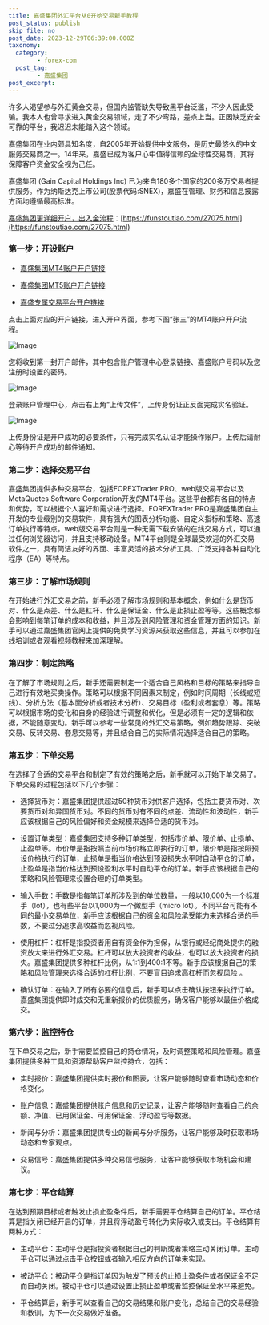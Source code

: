 ```yaml
---
title: 嘉盛集团外汇平台从0开始交易新手教程
post_status: publish
skip_file: no
post_date: 2023-12-29T06:39:00.000Z
taxonomy:
  category:
        - forex-com
  post_tag:
        - 嘉盛集团
post_excerpt: 
---
```

许多人渴望参与外汇黄金交易，但国内监管缺失导致黑平台泛滥，不少人因此受骗。我本人也曾寻求进入黄金交易领域，走了不少弯路，差点上当。正因缺乏安全可靠的平台，我迟迟未能踏入这个领域。

嘉盛集团在业内颇具知名度，自2005年开始提供中文服务，是历史最悠久的中文服务交易商之一。14年来，嘉盛已成为客户心中值得信赖的全球性交易商，其将保障客户资金安全视为己任。

嘉盛集团 (Gain Capital Holdings Inc) 已为来自180多个国家的200多万交易者提供服务。作为纳斯达克上市公司(股票代码:SNEX)，嘉盛在管理、财务和信息披露方面均遵循最高标准。

[嘉盛集团更详细开户，出入金流程](https://funstoutiao.com/27075.html)：[https://funstoutiao.com/27075.html](https://funstoutiao.com/27075.html)

### 第一步：开设账户

* [嘉盛集团MT4账户开户链接](https://s.ssgg.net/jsmt4)

* [嘉盛集团MT5账户开户链接](https://s.ssgg.net/jsmt5)

* [嘉盛专属交易平台开户链接](https://s.ssgg.net/js)

点击上面对应的开户链接，进入开户界面，参考下图“张三”的MT4账户开户流程。

![Image](https://prod-files-secure.s3.us-west-2.amazonaws.com/39ed1227-6d7d-4570-be36-9ccd4a2c4241/7a167aea-686b-400d-af59-4e18eb607a40/640.png?X-Amz-Algorithm=AWS4-HMAC-SHA256&X-Amz-Content-Sha256=UNSIGNED-PAYLOAD&X-Amz-Credential=ASIAZI2LB466V3XEWAUE%2F20250405%2Fus-west-2%2Fs3%2Faws4_request&X-Amz-Date=20250405T101309Z&X-Amz-Expires=3600&X-Amz-Security-Token=IQoJb3JpZ2luX2VjELH%2F%2F%2F%2F%2F%2F%2F%2F%2F%2FwEaCXVzLXdlc3QtMiJHMEUCIQD2taxGR4J%2FWKlY3R4bNaYKWrAzqlMK%2BkEsag1%2BQApebwIgcpgDNCimpKkXbTNLLS6O%2BtRREqtuw6EO7xin%2BocWHW0q%2FwMIKhAAGgw2Mzc0MjMxODM4MDUiDHGz%2B%2BCtS6V5RdiYvyrcA8ipsfiVwHUymTfXIS7jt1XKJ3PITxcMcA2vZ9KjPY%2BMEd2wlfLLSbALuw9hpcCIQtgQRpPbyPMHxo%2FkNqMTl%2FttMhmDQUxFUyGCxKQ%2Fn1e3v8uhbVVtPcndGa3UeqfNXkHuLXSw8%2FWan0LrUlnur891KdzxQ%2BlwitulAFneO%2FFoE%2FNi%2FBx6IMDOvJSngt6ix85vS4dgUHVIRz7L3NB%2FY6SqsGJ31YCJhorUu5LA5H%2BGEznkgR7SlTqm4zN%2FISwsXfIYEctoZ7VfEe4TehZ4WJFE04jV0vOHfFGyiolrU%2B8DhEONueCvbXEsqW0jZ2SPLP27KNlQiMX3zx8KNG702k0qRpx65zuUz4sj2IhadWd0DD5Kj2uItddfAB%2BQXcK4A%2Fhtkwn73E7amPmrJAb0KWFkZIrrQ8FqgJSDx8%2B64S3egnCnI59uwUslso5x%2Fi9BWpUep7pdNezfYX9Kisd%2Bwy4kefsANxCWyPJbidxwjMs%2BJKoKkoYc2%2FwSFcvqwtJe%2BoY0nkTIB%2Fr%2B3L9H4GfQuvX4tI9pEuSKq5fXFleBVMKGicspGIhASy1dw8x0YUE7OpLascbpAt2qyecqIb7VN7SBudwjj365tpKMNoa5pA1BGP8HD8lazDA5iZ23MMvhw78GOqUBxbpBtANU9HdxuXp7F3AoK%2Fw8Gr78kPpjl5%2BoOgEba5BouQMHuWhV%2B83miZgqr2kXDAFiEAO2c2Pi5YwaA2V5F%2Bc18BK553nUlWA%2FZjZkZ45XycPQ%2F0Eb7bGPS7CS2K1ps%2BnlVvgY4GqsxL50nkDIKTTy5u39pRmqIAyln%2Bwjvm9hBsTfvvVe74pnrjAZDGkHMS5%2BNawiMOpIAuomgTAtaE%2FZ62D9&X-Amz-Signature=a9ced29819038cad51ec912c2245d50fc6969ae779695a1fe2b0f3642f1360da&X-Amz-SignedHeaders=host&x-id=GetObject)

您将收到第一封开户邮件，其中包含账户管理中心登录链接、嘉盛账户号码以及您注册时设置的密码。

![Image](https://prod-files-secure.s3.us-west-2.amazonaws.com/39ed1227-6d7d-4570-be36-9ccd4a2c4241/eaa1c6b3-2877-4284-a0e1-530e222c27fb/image.png?X-Amz-Algorithm=AWS4-HMAC-SHA256&X-Amz-Content-Sha256=UNSIGNED-PAYLOAD&X-Amz-Credential=ASIAZI2LB466V3XEWAUE%2F20250405%2Fus-west-2%2Fs3%2Faws4_request&X-Amz-Date=20250405T101309Z&X-Amz-Expires=3600&X-Amz-Security-Token=IQoJb3JpZ2luX2VjELH%2F%2F%2F%2F%2F%2F%2F%2F%2F%2FwEaCXVzLXdlc3QtMiJHMEUCIQD2taxGR4J%2FWKlY3R4bNaYKWrAzqlMK%2BkEsag1%2BQApebwIgcpgDNCimpKkXbTNLLS6O%2BtRREqtuw6EO7xin%2BocWHW0q%2FwMIKhAAGgw2Mzc0MjMxODM4MDUiDHGz%2B%2BCtS6V5RdiYvyrcA8ipsfiVwHUymTfXIS7jt1XKJ3PITxcMcA2vZ9KjPY%2BMEd2wlfLLSbALuw9hpcCIQtgQRpPbyPMHxo%2FkNqMTl%2FttMhmDQUxFUyGCxKQ%2Fn1e3v8uhbVVtPcndGa3UeqfNXkHuLXSw8%2FWan0LrUlnur891KdzxQ%2BlwitulAFneO%2FFoE%2FNi%2FBx6IMDOvJSngt6ix85vS4dgUHVIRz7L3NB%2FY6SqsGJ31YCJhorUu5LA5H%2BGEznkgR7SlTqm4zN%2FISwsXfIYEctoZ7VfEe4TehZ4WJFE04jV0vOHfFGyiolrU%2B8DhEONueCvbXEsqW0jZ2SPLP27KNlQiMX3zx8KNG702k0qRpx65zuUz4sj2IhadWd0DD5Kj2uItddfAB%2BQXcK4A%2Fhtkwn73E7amPmrJAb0KWFkZIrrQ8FqgJSDx8%2B64S3egnCnI59uwUslso5x%2Fi9BWpUep7pdNezfYX9Kisd%2Bwy4kefsANxCWyPJbidxwjMs%2BJKoKkoYc2%2FwSFcvqwtJe%2BoY0nkTIB%2Fr%2B3L9H4GfQuvX4tI9pEuSKq5fXFleBVMKGicspGIhASy1dw8x0YUE7OpLascbpAt2qyecqIb7VN7SBudwjj365tpKMNoa5pA1BGP8HD8lazDA5iZ23MMvhw78GOqUBxbpBtANU9HdxuXp7F3AoK%2Fw8Gr78kPpjl5%2BoOgEba5BouQMHuWhV%2B83miZgqr2kXDAFiEAO2c2Pi5YwaA2V5F%2Bc18BK553nUlWA%2FZjZkZ45XycPQ%2F0Eb7bGPS7CS2K1ps%2BnlVvgY4GqsxL50nkDIKTTy5u39pRmqIAyln%2Bwjvm9hBsTfvvVe74pnrjAZDGkHMS5%2BNawiMOpIAuomgTAtaE%2FZ62D9&X-Amz-Signature=7de8b60be1f9173832c6b50f4a0b2a9d66eb4fc791eeae2771398a67ee89a574&X-Amz-SignedHeaders=host&x-id=GetObject)

登录账户管理中心，点击右上角“上传文件”，上传身份证正反面完成实名验证。

![Image](https://prod-files-secure.s3.us-west-2.amazonaws.com/39ed1227-6d7d-4570-be36-9ccd4a2c4241/54090639-09fc-46b4-a135-e0289f707147/image.png?X-Amz-Algorithm=AWS4-HMAC-SHA256&X-Amz-Content-Sha256=UNSIGNED-PAYLOAD&X-Amz-Credential=ASIAZI2LB466V3XEWAUE%2F20250405%2Fus-west-2%2Fs3%2Faws4_request&X-Amz-Date=20250405T101309Z&X-Amz-Expires=3600&X-Amz-Security-Token=IQoJb3JpZ2luX2VjELH%2F%2F%2F%2F%2F%2F%2F%2F%2F%2FwEaCXVzLXdlc3QtMiJHMEUCIQD2taxGR4J%2FWKlY3R4bNaYKWrAzqlMK%2BkEsag1%2BQApebwIgcpgDNCimpKkXbTNLLS6O%2BtRREqtuw6EO7xin%2BocWHW0q%2FwMIKhAAGgw2Mzc0MjMxODM4MDUiDHGz%2B%2BCtS6V5RdiYvyrcA8ipsfiVwHUymTfXIS7jt1XKJ3PITxcMcA2vZ9KjPY%2BMEd2wlfLLSbALuw9hpcCIQtgQRpPbyPMHxo%2FkNqMTl%2FttMhmDQUxFUyGCxKQ%2Fn1e3v8uhbVVtPcndGa3UeqfNXkHuLXSw8%2FWan0LrUlnur891KdzxQ%2BlwitulAFneO%2FFoE%2FNi%2FBx6IMDOvJSngt6ix85vS4dgUHVIRz7L3NB%2FY6SqsGJ31YCJhorUu5LA5H%2BGEznkgR7SlTqm4zN%2FISwsXfIYEctoZ7VfEe4TehZ4WJFE04jV0vOHfFGyiolrU%2B8DhEONueCvbXEsqW0jZ2SPLP27KNlQiMX3zx8KNG702k0qRpx65zuUz4sj2IhadWd0DD5Kj2uItddfAB%2BQXcK4A%2Fhtkwn73E7amPmrJAb0KWFkZIrrQ8FqgJSDx8%2B64S3egnCnI59uwUslso5x%2Fi9BWpUep7pdNezfYX9Kisd%2Bwy4kefsANxCWyPJbidxwjMs%2BJKoKkoYc2%2FwSFcvqwtJe%2BoY0nkTIB%2Fr%2B3L9H4GfQuvX4tI9pEuSKq5fXFleBVMKGicspGIhASy1dw8x0YUE7OpLascbpAt2qyecqIb7VN7SBudwjj365tpKMNoa5pA1BGP8HD8lazDA5iZ23MMvhw78GOqUBxbpBtANU9HdxuXp7F3AoK%2Fw8Gr78kPpjl5%2BoOgEba5BouQMHuWhV%2B83miZgqr2kXDAFiEAO2c2Pi5YwaA2V5F%2Bc18BK553nUlWA%2FZjZkZ45XycPQ%2F0Eb7bGPS7CS2K1ps%2BnlVvgY4GqsxL50nkDIKTTy5u39pRmqIAyln%2Bwjvm9hBsTfvvVe74pnrjAZDGkHMS5%2BNawiMOpIAuomgTAtaE%2FZ62D9&X-Amz-Signature=e90d08bef6bbc9ce4993dce4f9f54851e54b160202486897bcbc2c2a9af7c10e&X-Amz-SignedHeaders=host&x-id=GetObject)

上传身份证是开户成功的必要条件，只有完成实名认证才能操作账户。上传后请耐心等待开户成功的邮件通知。

### 第二步：选择交易平台

嘉盛集团提供多种交易平台，包括FOREXTrader PRO、web版交易平台以及MetaQuotes Software Corporation开发的MT4平台。这些平台都有各自的特点和优势，可以根据个人喜好和需求进行选择。FOREXTrader PRO是嘉盛集团自主开发的专业级别的交易软件，具有强大的图表分析功能、自定义指标和策略、高速订单执行等特点。web版交易平台则是一种无需下载安装的在线交易方式，可以通过任何浏览器访问，并且支持移动设备。MT4平台则是全球最受欢迎的外汇交易软件之一，具有简洁友好的界面、丰富灵活的技术分析工具、广泛支持各种自动化程序（EA）等特点。

### 第三步：了解市场规则

在开始进行外汇交易之前，新手必须了解市场规则和基本概念，例如什么是货币对、什么是点差、什么是杠杆、什么是保证金、什么是止损止盈等等。这些概念都会影响到每笔订单的成本和收益，并且涉及到风险管理和资金管理方面的知识。新手可以通过嘉盛集团官网上提供的免费学习资源来获取这些信息，并且可以参加在线培训或者观看视频教程来加深理解。

### 第四步：制定策略

在了解了市场规则之后，新手还需要制定一个适合自己风格和目标的策略来指导自己进行有效地买卖操作。策略可以根据不同因素来制定，例如时间周期（长线或短线）、分析方法（基本面分析或者技术分析）、交易目标（盈利或者套息）等。策略可以根据市场的变化和自身的经验进行调整和优化，但是必须有一定的逻辑和依据，不能随意变动。新手可以参考一些常见的外汇交易策略，例如趋势跟踪、突破交易、反转交易、套息交易等，并且结合自己的实际情况选择适合自己的策略。

### 第五步：下单交易

在选择了合适的交易平台和制定了有效的策略之后，新手就可以开始下单交易了。下单交易的过程包括以下几个步骤：

* 选择货币对：嘉盛集团提供超过50种货币对供客户选择，包括主要货币对、次要货币对和异国货币对。不同的货币对有不同的点差、流动性和波动性，新手应该根据自己的风险偏好和资金规模来选择合适的货币对。

* 设置订单类型：嘉盛集团支持多种订单类型，包括市价单、限价单、止损单、止盈单等。市价单是指按照当前市场价格立即执行的订单，限价单是指按照预设价格执行的订单，止损单是指当价格达到预设损失水平时自动平仓的订单，止盈单是指当价格达到预设盈利水平时自动平仓的订单。新手应该根据自己的策略和风险管理来设置合理的订单类型。

* 输入手数：手数是指每笔订单所涉及到的单位数量，一般以10,000为一个标准手（lot），也有些平台以1,000为一个微型手（micro lot）。不同平台可能有不同的最小交易单位，新手应该根据自己的资金和风险承受能力来选择合适的手数，不要过分追求高收益而忽视风险。

* 使用杠杆：杠杆是指投资者用自有资金作为担保，从银行或经纪商处提供的融资放大来进行外汇交易。杠杆可以放大投资者的收益，也可以放大投资者的损失。嘉盛集团提供多种杠杆比例，从1:1到400:1不等。新手应该根据自己的策略和风险管理来选择合适的杠杆比例，不要盲目追求高杠杆而忽视风险 。

* 确认订单：在输入了所有必要的信息后，新手可以点击确认按钮来执行订单。嘉盛集团提供即时成交和无重新报价的优质服务，确保客户能够以最佳价格成交。

### 第六步：监控持仓

在下单交易之后，新手需要监控自己的持仓情况，及时调整策略和风险管理。嘉盛集团提供多种工具和资源帮助客户监控持仓，包括：

* 实时报价：嘉盛集团提供实时报价和图表，让客户能够随时查看市场动态和价格变化。

* 账户信息：嘉盛集团提供账户信息和历史记录，让客户能够随时查看自己的余额、净值、已用保证金、可用保证金、浮动盈亏等数据。

* 新闻与分析：嘉盛集团提供专业的新闻与分析服务，让客户能够及时获取市场动态和专家观点。

* 交易信号：嘉盛集团提供多种交易信号服务，让客户能够获取市场机会和建议。

### 第七步：平仓结算

在达到预期目标或者触发止损止盈条件后，新手需要平仓结算自己的订单。平仓结算是指关闭已经开启的订单，并且将浮动盈亏转化为实际收入或支出。平仓结算有两种方式：

* 主动平仓：主动平仓是指投资者根据自己的判断或者策略主动关闭订单。主动平仓可以通过点击平仓按钮或者输入相反方向的订单来实现。

* 被动平仓：被动平仓是指订单因为触发了预设的止损止盈条件或者保证金不足而自动关闭。被动平仓可以通过设置止损止盈单或者监控保证金水平来避免。

* 平仓结算后，新手可以查看自己的交易结果和账户变化，总结自己的交易经验和教训，为下一次交易做好准备。